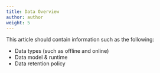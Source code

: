 ```yaml
---
title: Data Overview
author: author
weight: 5
---
```


This article should contain information such as the following:

* Data types (such as offline and online)
* Data model & runtime
* Data retention policy
